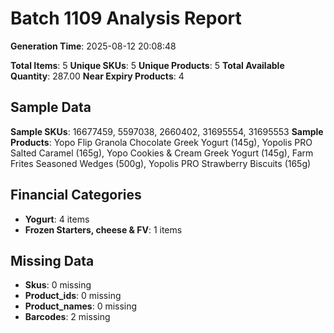 # Batch 1109 Analysis Report

**Generation Time**: 2025-08-12 20:08:48

**Total Items**: 5
**Unique SKUs**: 5
**Unique Products**: 5
**Total Available Quantity**: 287.00
**Near Expiry Products**: 4

## Sample Data
**Sample SKUs**: 16677459, 5597038, 2660402, 31695554, 31695553
**Sample Products**: Yopo Flip Granola Chocolate Greek Yogurt (145g), Yopolis PRO Salted Caramel (165g), Yopo Cookies & Cream Greek Yogurt (145g), Farm Frites Seasoned Wedges (500g), Yopolis PRO Strawberry Biscuits (165g)

## Financial Categories
- **Yogurt**: 4 items
- **Frozen Starters, cheese & FV**: 1 items

## Missing Data
- **Skus**: 0 missing
- **Product_ids**: 0 missing
- **Product_names**: 0 missing
- **Barcodes**: 2 missing
